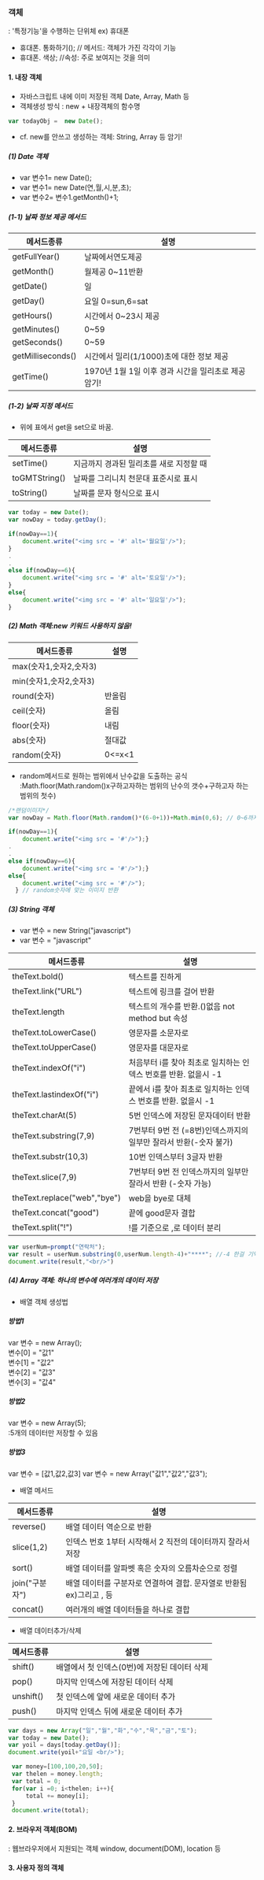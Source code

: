### 객체
: '특정기능'을 수행하는 단위체 ex) 휴대폰
- 휴대폰. 통화하기(); // 메서드: 객체가 가진 각각이 기능
- 휴대폰. 색상; //속성: 주로 보여지는 것을 의미

#### 1. 내장 객체
- 자바스크립트 내에 이미 저장된 객체 Date, Array, Math 등
- 객체생성 방식 : new + 내장객체의 함수명
```javascript
var todayObj =  new Date();
```
- cf. new를 안쓰고 생성하는 객체: String, Array 등 암기!

##### (1) Date 객체
- var 변수1= new Date();
- var 변수1= new Date(연,월,시,분,초);
- var 변수2= 변수1.getMonth()+1;

##### (1-1) 날짜 정보 제공 메서드

|메서드종류|설명|
|-|-|
|getFullYear() |날짜에서연도제공 |
|getMonth() |월제공 0~11반환 |
|getDate() |일 |
|getDay() |요일 0=sun,6=sat|
|getHours() |시간에서 0~23시 제공 |
|getMinutes() |0~59 |
|getSeconds() |0~59 |
|getMilliseconds() |시간에서 밀리(1/1000)초에 대한 정보 제공 |
|getTime() |1970년 1월 1일 이후 경과 시간을 밀리초로 제공 암기!|

##### (1-2) 날짜 지정 메서드
- 위에 표에서 get을 set으로 바꿈.

|메서드종류 |설명 |
|-|-|
|setTime() |지금까지 경과된 밀리초를 새로 지정할 때 |
|toGMTString() |날짜를 그리니치 천문대 표준시로 표시 |
|toString() |날짜를 문자 형식으로 표시 |

```javascript
var today = new Date();
var nowDay = today.getDay();

if(nowDay==1){
    document.write("<img src = '#' alt='월요일'/>");
}
.
.
else if(nowDay==6){
    document.write("<img src = '#' alt='토요일'/>");
}
else{
    document.write("<img src = '#' alt='일요일'/>");
}
```

##### (2) Math 객체:new 키워드 사용하지 않음!

|메서드종류 |설명 |
|-|-|
|max(숫자1,숫자2,숫자3) | |
|min(숫자1,숫자2,숫자3) | |
|round(숫자) |반올림 |
|ceil(숫자) |올림 |
|floor(숫자) |내림 |
|abs(숫자) |절대값 |
|random(숫자) |0<=x<1 |

- random메서드로 원하는 범위에서 난수값을 도출하는 공식
:Math.floor(Math.random()x구하고자하는 범위의 난수의 갯수+구하고자 하는 범위의 첫수)

```javascript
/*랜덤이미지*/
var nowDay = Math.floor(Math.random()*(6-0+1))+Math.min(0,6); // 0~6까지의 난수중 랜덤 숫자를 뽑겠다.

if(nowDay==1){
    document.write("<img src = '#'/>");}
.
.
else if(nowDay==6){
    document.write("<img src = '#'/>");}
else{
    document.write("<img src = '#'/>");
  } // random숫자에 맞는 이미지 반환
```

##### (3) String 객체
- var 변수 = new String("javascript")
- var 변수 = "javascript"

|메서드종류 |설명 |
|-|-|
|theText.bold() |텍스트를 진하게 |
|theText.link("URL") |텍스트에 링크를 걸어 반환 |
|theText.length |텍스트의 개수를 반환.()없음 not method but 속성  |
|theText.toLowerCase() |영문자를 소문자로|
|theText.toUpperCase() |영문자를 대문자로|
|theText.indexOf("i") |처음부터 i를 찾아 최초로 일치하는 인덱스 번호를 반환. 없을시 -1 |
|theText.lastindexOf("i") |끝에서 i를 찾아 최초로 일치하는 인덱스 번호를 반환. 없을시 -1 |
|theText.charAt(5) |5번 인덱스에 저장된 문자데이터 반환 |
|theText.substring(7,9) |7번부터 9번 전 (=8번)인덱스까지의 일부만 잘라서 반환(-숫자 불가) |
|theText.substr(10,3) |10번 인덱스부터 3글자 반환 |
|theText.slice(7,9) |7번부터 9번 전 인덱스까지의 일부만 잘라서 반환 (-숫자 가능)|
|theText.replace("web","bye") |web을 bye로 대체 |
|theText.concat("good") |끝에 good문자 결합|
|theText.split("!") |!를 기준으로 ,로 데이터 분리 |

```javascript
var userNum=prompt("연락처");
var result = userNum.substring(0,userNum.length-4)+"****"; //-4 한걸 기억 !
document.write(result,"<br/>")
```

##### (4) Array 객체: 하나의 변수에 여러개의 데이터 저장
- 배열 객체 생성법
##### 방법1
 var 변수 = new Array();<br>
 변수[0] = "값1" <br>
 변수[1] = "값2" <br>
 변수[2] = "값3" <br>
 변수[3] = "값4" <br>
##### 방법2
 var 변수 = new Array(5); <br>
 :5개의 데이터만 저장할 수 있음
##### 방법3
 var 변수 = [값1,값2,값3]
 var 변수 = new Array("값1","값2","값3");

- 배열 메서드


 |메서드종류 |설명 |
 |-|-|
 |reverse() |배열 데이터 역순으로 반환 |
 |slice(1,2) |인덱스 번호 1부터 시작해서 2 직전의 데이터까지 잘라서 저장 |
 |sort() |배열 데이터를 알파벳 혹은 숫자의 오름차순으로 정렬 |
 |join("구분자") |배열 데이터를 구분자로 연결하여 결합. 문자열로 반환됨 ex)그리고 , 등 |
 |concat() |여러개의 배열 데이터들을 하나로 결합 |

- 배열 데이터추가/삭제

|메서드종류 |설명 |
|-|-|
|shift() |배열에서 첫 인덱스(0번)에 저장된 데이터 삭제 |
|pop() |마지막 인덱스에 저장된 데이터 삭제 |
|unshift() |첫 인덱스에 앞에 새로운 데이터 추가 |
|push() |마지막 인덱스 뒤에 새로운 데이터 추가 |

```javascript
var days = new Array("일","월","화","수","목","금","토");
var today = new Date();
var yoil = days[today.getDay()];
document.write(yoil+"요일 <br/>");

 var money=[100,100,20,50];
 var thelen = money.length;
 var total = 0;
 for(var i =0; i<thelen; i++){
     total += money[i];
 }
 document.write(total);
```


#### 2. 브라우저 객체(BOM)
: 웹브라우저에서 지원되는 객체 window, document(DOM), location 등

#### 3. 사용자 정의 객체
